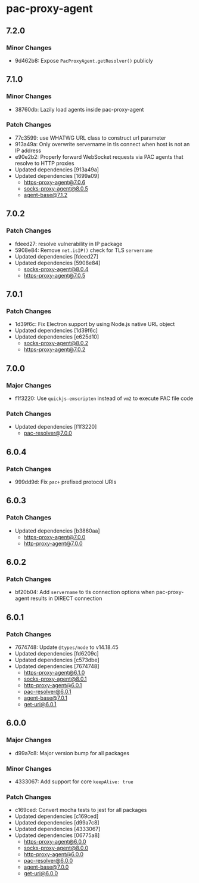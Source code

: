 # pac-proxy-agent

## 7.2.0

### Minor Changes

- 9d462b8: Expose `PacProxyAgent.getResolver()` publicly

## 7.1.0

### Minor Changes

- 38760db: Lazily load agents inside pac-proxy-agent

### Patch Changes

- 77c3599: use WHATWG URL class to construct url parameter
- 913a49a: Only overwrite servername in tls connect when host is not an IP address
- e90e2b2: Properly forward WebSocket requests via PAC agents that resolve to HTTP proxies
- Updated dependencies [913a49a]
- Updated dependencies [1699a09]
  - https-proxy-agent@7.0.6
  - socks-proxy-agent@8.0.5
  - agent-base@7.1.2

## 7.0.2

### Patch Changes

- fdeed27: resolve vulnerability in IP package
- 5908e84: Remove `net.isIP()` check for TLS `servername`
- Updated dependencies [fdeed27]
- Updated dependencies [5908e84]
  - socks-proxy-agent@8.0.4
  - https-proxy-agent@7.0.5

## 7.0.1

### Patch Changes

- 1d39f6c: Fix Electron support by using Node.js native URL object
- Updated dependencies [1d39f6c]
- Updated dependencies [e625d10]
  - socks-proxy-agent@8.0.2
  - https-proxy-agent@7.0.2

## 7.0.0

### Major Changes

- f1f3220: Use `quickjs-emscripten` instead of `vm2` to execute PAC file code

### Patch Changes

- Updated dependencies [f1f3220]
  - pac-resolver@7.0.0

## 6.0.4

### Patch Changes

- 999dd9d: Fix `pac+` prefixed protocol URIs

## 6.0.3

### Patch Changes

- Updated dependencies [b3860aa]
  - https-proxy-agent@7.0.0
  - http-proxy-agent@7.0.0

## 6.0.2

### Patch Changes

- bf20b04: Add `servername` to tls connection options when pac-proxy-agent results in DIRECT connection

## 6.0.1

### Patch Changes

- 7674748: Update `@types/node` to v14.18.45
- Updated dependencies [fd6209c]
- Updated dependencies [c573dbe]
- Updated dependencies [7674748]
  - https-proxy-agent@6.1.0
  - socks-proxy-agent@8.0.1
  - http-proxy-agent@6.0.1
  - pac-resolver@6.0.1
  - agent-base@7.0.1
  - get-uri@6.0.1

## 6.0.0

### Major Changes

- d99a7c8: Major version bump for all packages

### Minor Changes

- 4333067: Add support for core `keepAlive: true`

### Patch Changes

- c169ced: Convert mocha tests to jest for all packages
- Updated dependencies [c169ced]
- Updated dependencies [d99a7c8]
- Updated dependencies [4333067]
- Updated dependencies [06775a8]
  - https-proxy-agent@6.0.0
  - socks-proxy-agent@8.0.0
  - http-proxy-agent@6.0.0
  - pac-resolver@6.0.0
  - agent-base@7.0.0
  - get-uri@6.0.0

